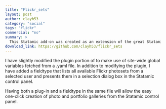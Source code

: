 ```yaml
---
title: "Flickr_sets"
layout: post
author: clayh53
category: "social"
tags: "flickr"
commercial: "no"
summary: >
  This Statamic add-on was created as an extension of the great Statamic flickr plugin created by Nikolai Strandskogen.
download_link: https://github.com/clayh53/flickr_sets
---
```

I have slightly modified the plugin portion of to make use of site-wide global variables fetched from a .yaml file. In addition to modifying the plugin, I have added a fieldtype that lists all available Flickr photosets from a selected user and presents them in a selection dialog box in the Statamic control panel.

Having both a plug-in and a fieldtype in the same file will allow the easy one-click creation of photo and portfolio galleries from the Statamic control panel.
